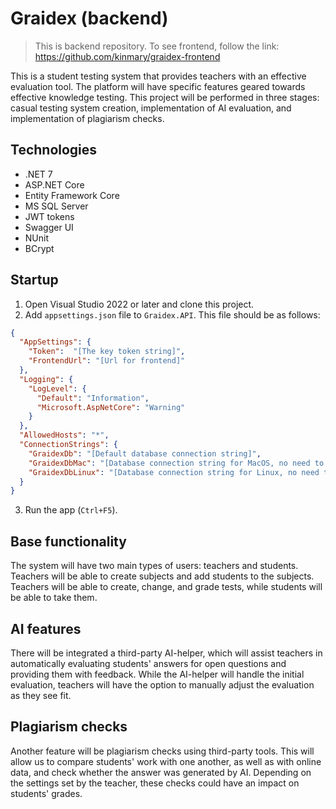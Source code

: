 # Graidex (backend)

> This is backend repository. To see frontend, follow the link: https://github.com/kinmary/graidex-frontend

This is a student testing system that provides teachers with an effective evaluation tool. The platform will have specific features geared towards effective knowledge testing. This project will be performed in three stages: casual testing system creation, implementation of AI evaluation, and implementation of plagiarism checks.

## Technologies

- .NET 7
- ASP.NET Core
- Entity Framework Core
- MS SQL Server
- JWT tokens
- Swagger UI
- NUnit
- BCrypt

## Startup

1. Open Visual Studio 2022 or later and clone this project.
2. Add `appsettings.json` file to `Graidex.API`. This file should be as follows:
```json
{
  "AppSettings": {
    "Token":  "[The key token string]",
    "FrontendUrl": "[Url for frontend]"
  },
  "Logging": {
    "LogLevel": {
      "Default": "Information",
      "Microsoft.AspNetCore": "Warning"
    }
  },
  "AllowedHosts": "*",
  "ConnectionStrings": {
    "GraidexDb": "[Default database connection string]",
    "GraidexDbMac": "[Database connection string for MacOS, no need to add if no MacOS will be used]",
    "GraidexDbLinux": "[Database connection string for Linux, no need to add if no Linux will be used]"
  }
}
```

3. Run the app (`Ctrl+F5`).

## Base functionality

The system will have two main types of users: teachers and students. Teachers will be able to create subjects and add students to the subjects. Teachers will be able to create, change, and grade tests, while students will be able to take them.

## AI features

There will be integrated a third-party AI-helper, which will assist teachers in automatically evaluating students' answers for open questions and providing them with feedback. While the AI-helper will handle the initial evaluation, teachers will have the option to manually adjust the evaluation as they see fit.

## Plagiarism checks

Another feature will be plagiarism checks using third-party tools. This will allow us to compare students' work with one another, as well as with online data, and check whether the answer was generated by AI. Depending on the settings set by the teacher, these checks could have an impact on students' grades.
